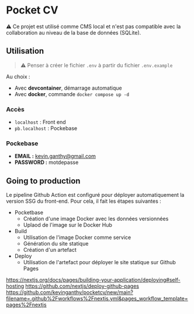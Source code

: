# Pocket CV

:warning: Ce projet est utilisé comme CMS local et n'est pas compatible avec la collaboration au niveau de la base de données (SQLite).

## Utilisation

> :warning: Penser à créer le fichier `.env` à partir du fichier `.env.example`

Au choix :

* Avec **devcontainer**, démarrage automatique
* Avec **docker**, commande `docker compose up -d`

### Accès

* `localhost` : Front end
* `pb.localhost` : Pockebase

### Pockebase

* **EMAIL :** <kevin.ganthy@gmail.com>
* **PASSWORD :** motdepasse

## Going to production

Le pipeline Github Action est configuré pour déployer automatiquement la version SSG du front-end. Pour cela, il fait les étapes suivantes :

* Pocketbase
  * Création d'une image Docker avec les données versionnées
  * Uplaod de l'image sur le Docker Hub
* Build
  * Utilisation de l'image Docker comme service
  * Génération du site statique
  * Création d'un artefact
* Deploy
  * Utilisation de l'artefact pour déployer le site statique sur Github Pages



https://nextjs.org/docs/pages/building-your-application/deploying#self-hosting
https://github.com/nextjs/deploy-github-pages
https://github.com/kevinganthy/pocketcv/new/main?filename=.github%2Fworkflows%2Fnextjs.yml&pages_workflow_template=pages%2Fnextjs